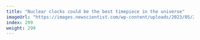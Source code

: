 ```yaml
---
title: "Nuclear clocks could be the best timepiece in the universe"
imageUrl: "https://images.newscientist.com/wp-content/uploads/2023/05/24102606/SEI_157456369.jpg?width=788"
index: 299
weight: 299
---
```

